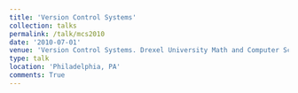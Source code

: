 ```yaml
---
title: 'Version Control Systems'
collection: talks
permalink: /talk/mcs2010
date: '2010-07-01'
venue: 'Version Control Systems. Drexel University Math and Computer Science (MCS) Society Talk.'
type: talk
location: 'Philadelphia, PA'
comments: True
---
```


